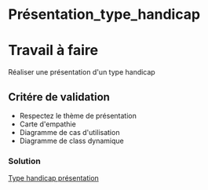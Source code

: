 # Présentation_type_handicap

# Travail à faire

Réaliser une présentation d'un type handicap

## Critére de validation

- Respectez le thème de présentation
- Carte d'empathie
- Diagramme de cas d'utilisation
- Diagramme de class dynamique

### Solution

[Type handicap présentation](https://docs.google.com/presentation/d/1pGqiCPWC6YHwloCrK2t_alZZ0rZzFHtx/edit?usp=sharing&ouid=104869451714124067722&rtpof=true&sd=true)
